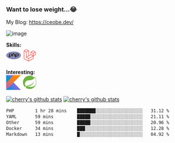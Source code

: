### Want to lose weight...😂

My Blog: https://ceobe.dev/

![image](https://github.com/cr-lgl/cr-lgl/blob/master/image.jpeg?raw=true)

**Skills:**  
<img height="40" src="https://raw.githubusercontent.com/github/explore/80688e429a7d4ef2fca1e82350fe8e3517d3494d/topics/php/php.png">
<img height="40" src="https://raw.githubusercontent.com/github/explore/5c058a388828bb5fde0bcafd4bc867b5bb3f26f3/topics/laravel/laravel.png">

**Interesting:**  
<img height="40" src="https://raw.githubusercontent.com/github/explore/80688e429a7d4ef2fca1e82350fe8e3517d3494d/topics/kotlin/kotlin.png">
<img height="40" src="https://raw.githubusercontent.com/github/explore/80688e429a7d4ef2fca1e82350fe8e3517d3494d/topics/spring-boot/spring-boot.png">

[![cherry's github stats](https://github-readme-stats.vercel.app/api?username=cr-lgl)](https://github.com/anuraghazra/github-readme-stats)
[![cherry's github stats](https://github-readme-stats.vercel.app/api/top-langs/?username=cr-lgl&layout=compact)](https://github.com/anuraghazra/github-readme-stats)

<!--START_SECTION:waka-->
```text
PHP        1 hr 28 mins    ███████░░░░░░░░░░░░░░░░░░   31.12 % 
YAML       59 mins         █████░░░░░░░░░░░░░░░░░░░░   21.11 % 
Other      59 mins         █████░░░░░░░░░░░░░░░░░░░░   20.96 % 
Docker     34 mins         ███░░░░░░░░░░░░░░░░░░░░░░   12.28 % 
Markdown   13 mins         █░░░░░░░░░░░░░░░░░░░░░░░░   04.92 %
```
<!--END_SECTION:waka-->
